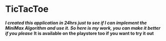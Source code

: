 # TicTacToe
***I created this application in 24hrs just to see if I can implement the MiniMax Algorithm and use it. So here is my work, you can make it 
better if you please***
**It is available on the playstore too if you want to try it out**
